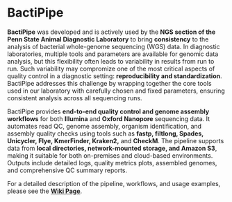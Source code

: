 # BactiPipe  

**BactiPipe** was developed and is actively used by the **NGS section of the Penn State Animal Diagnostic Laboratory** to bring **consistency** to the analysis of bacterial whole-genome sequencing (WGS) data. In diagnostic laboratories, multiple tools and parameters are available for genomic data analysis, but this flexibility often leads to variability in results from run to run. Such variability may compromize one of the most critical aspects of quality control in a diagnostic setting: **reproducibility and standardization**. BactiPipe addresses this challenge by wrapping together the core tools used in our laboratory with carefully chosen and fixed parameters, ensuring consistent analysis across all sequencing runs.  

BactiPipe provides **end-to-end quality control and genome assembly workflows** for both **Illumina** and **Oxford Nanopore** sequencing data. It automates read QC, genome assembly, organism identification, and assembly quality checks using tools such as **fastp, filtlong, Spades, Unicycler, Flye, KmerFinder, Kraken2,** and **CheckM**. The pipeline supports data from **local directories, network-mounted storage, and Amazon S3**, making it suitable for both on-premises and cloud-based environments. Outputs include detailed logs, quality metrics plots, assembled genomes, and comprehensive QC summary reports.  

For a detailed description of the pipeline, workflows, and usage examples, please see the [**Wiki Page**](https://github.com/mauricebyuka/bactiPipe/wiki).  
